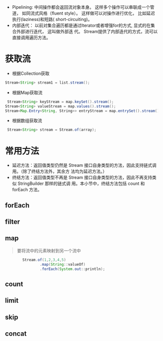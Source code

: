 - Pipelining: 中间操作都会返回流对象本身。 这样多个操作可以串联成一个管道， 如同流式风格（ﬂuent style）。 这样做可以对操作进行优化， 比如延迟执行(laziness)和短路( short-circuiting)。 
- 内部迭代： 以前对集合遍历都是通过Iterator或者增强for的方式, 显式的在集合外部进行迭代， 这叫做外部迭 代。 Stream提供了内部迭代的方式，流可以直接调用遍历方法。

# 获取流

- 根据Collection获取

```java
Stream<String> stream1 = list.stream(); 
```
- 根据Map获取流 

```java
 Stream<String> keyStream = map.keySet().stream(); 
Stream<String> valueStream = map.values().stream();
Stream<Map.Entry<String, String>> entryStream = map.entrySet().stream();
```

- 根据数组获取流 

```java
 Stream<String> stream = Stream.of(array); 
```

# 常用方法

- 延迟方法：返回值类型仍然是 Stream 接口自身类型的方法，因此支持链式调用。（除了终结方法外，其余方 法均为延迟方法。） 
- 终结方法：返回值类型不再是 Stream 接口自身类型的方法，因此不再支持类似 StringBuilder 那样的链式调 用。本小节中，终结方法包括 count 和 forEach 方法。

## forEach

## filter

## map

>要将流中的元素映射到另一个流中

```java
        Stream.of(1,2,3,4,5)
                .map(String::valueOf)
                .forEach(System.out::println);
```

## count

## limit

## skip

## concat



